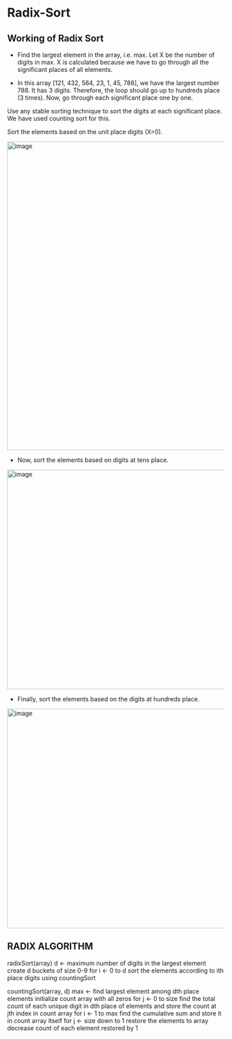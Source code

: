 # Radix-Sort


## Working of Radix Sort

- Find the largest element in the array, i.e. max. Let X be the number of digits in max. X is calculated because we have to go through all the significant places of all elements.

- In this array [121, 432, 564, 23, 1, 45, 788], we have the largest number 788. It has 3 digits. Therefore, the loop should go up to hundreds place (3 times).
Now, go through each significant place one by one.

Use any stable sorting technique to sort the digits at each significant place. We have used counting sort for this.

Sort the elements based on the unit place digits (X=0).

<img width="714" alt="image" src="https://user-images.githubusercontent.com/65455865/141652406-2730c4e2-d5bd-4e5e-a21b-1421fcb75a38.png">

- Now, sort the elements based on digits at tens place.

<img width="508" alt="image" src="https://user-images.githubusercontent.com/65455865/141652437-8138fdd8-3c3b-469a-8ce9-cbfc44f5c4fd.png">

- Finally, sort the elements based on the digits at hundreds place.

<img width="508" alt="image" src="https://user-images.githubusercontent.com/65455865/141652454-2f5c6e9c-cd21-4b0d-b21f-b777f89c5cf9.png">



## RADIX ALGORITHM

radixSort(array)
  d <- maximum number of digits in the largest element
  create d buckets of size 0-9
  for i <- 0 to d
    sort the elements according to ith place digits using countingSort

countingSort(array, d)
  max <- find largest element among dth place elements
  initialize count array with all zeros
  for j <- 0 to size
    find the total count of each unique digit in dth place of elements and
    store the count at jth index in count array
  for i <- 1 to max
    find the cumulative sum and store it in count array itself
  for j <- size down to 1
    restore the elements to array
    decrease count of each element restored by 1
